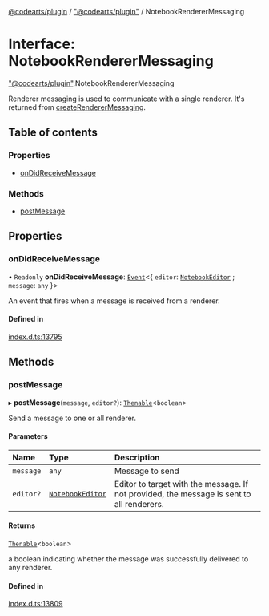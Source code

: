 [@codearts/plugin](../README.md) / ["@codearts/plugin"](../modules/_codearts_plugin_.md) / NotebookRendererMessaging

# Interface: NotebookRendererMessaging

["@codearts/plugin"](../modules/_codearts_plugin_.md).NotebookRendererMessaging

Renderer messaging is used to communicate with a single renderer. It's returned from [createRendererMessaging](../modules/codearts_plugin_.notebooks.md#createrenderermessaging).

## Table of contents

### Properties

- [onDidReceiveMessage](codearts_plugin_.NotebookRendererMessaging.md#ondidreceivemessage)

### Methods

- [postMessage](codearts_plugin_.NotebookRendererMessaging.md#postmessage)

## Properties

### onDidReceiveMessage

• `Readonly` **onDidReceiveMessage**: [`Event`](codearts_plugin_.Event.md)<{ `editor`: [`NotebookEditor`](codearts_plugin_.NotebookEditor.md) ; `message`: `any`  }\>

An event that fires when a message is received from a renderer.

#### Defined in

[index.d.ts:13795](https://github.com/xyz-fish/cloudide-plugin-api/blob/9927cd6/index.d.ts#L13795)

## Methods

### postMessage

▸ **postMessage**(`message`, `editor?`): [`Thenable`](Thenable.md)<`boolean`\>

Send a message to one or all renderer.

#### Parameters

| Name | Type | Description |
| :------ | :------ | :------ |
| `message` | `any` | Message to send |
| `editor?` | [`NotebookEditor`](codearts_plugin_.NotebookEditor.md) | Editor to target with the message. If not provided, the message is sent to all renderers. |

#### Returns

[`Thenable`](Thenable.md)<`boolean`\>

a boolean indicating whether the message was successfully
delivered to any renderer.

#### Defined in

[index.d.ts:13809](https://github.com/xyz-fish/cloudide-plugin-api/blob/9927cd6/index.d.ts#L13809)
